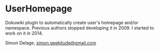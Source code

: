 UserHomepage
============

Dokuwiki plugin to automatically create user's homepage and/or namespace.
Previous authors stopped developing it in 2009.
I started to work on it in 2014.

Simon Delage, simon.geekitude@gmail.com
